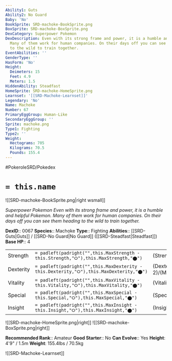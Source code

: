 ```yaml
---
Ability1: Guts
Ability2: No Guard
Baby: 'No'
BookSprite: SRD-machoke-BookSprite.png
BoxSprite: SRD-machoke-BoxSprite.png
DexCategory: Superpower Pokemon
DexDescription: Even with its strong frame and power, it is a humble and helpful Pokemon.
  Many of them work for human companies. On their days off you can see them heading
  to the wild to train together.
EventAbilities: ''
GenderType: ''
HasForm: 'No'
Height:
  Deimeters: 15
  Feet: 4.9
  Meters: 1.5
HiddenAbility: Steadfast
HomeSprite: SRD-machoke-HomeSprite.png
Learnset: '[[SRD-Machoke-Learnset]]'
Legendary: 'No'
Name: Machoke
Number: 67
PrimaryEggGroup: Human-Like
SecondaryEggGroup: ''
Sprite: machoke.png
Type1: Fighting
Type2: ''
Weight:
  Hectograms: 705
  Kilograms: 70.5
  Pounds: 155.4
---
```


#PokeroleSRD/Pokedex

# `= this.name`

![[SRD-machoke-BookSprite.png|right wsmall]]

*Superpower Pokemon*
*Even with its strong frame and power, it is a humble and helpful Pokemon. Many of them work for human companies. On their days off you can see them heading to the wild to train together.*

**DexID**:: 0067
**Species**:: Machoke
**Type**:: Fighting
**Abilities**:: [[SRD-Guts|Guts]] / [[SRD-No Guard|No Guard]] ([[SRD-Steadfast|Steadfast]])
**Base HP**:: 4

|           |                                                                                        |                                          |
| --------- | -------------------------------------------------------------------------------------- | ---------------------------------------- |
| Strength  | `= padleft(padright("",this.MaxStrength - this.Strength,"⭘"),this.MaxStrength,"⬤")`    | (Strength::3)/(MaxStrength::6)   |
| Dexterity | `= padleft(padright("",this.MaxDexterity - this.Dexterity,"⭘"),this.MaxDexterity,"⬤")` | (Dexterity:: 2)/(MaxDexterity::4) |
| Vitality  | `= padleft(padright("",this.MaxVitality - this.Vitality,"⭘"),this.MaxVitality,"⬤")`    | (Vitality::2)/(MaxVitality::5)   |
| Special   | `= padleft(padright("",this.MaxSpecial - this.Special,"⭘"),this.MaxSpecial,"⬤")`       | (Special::2)/(MaxSpecial::4)     |
| Insight   | `= padleft(padright("",this.MaxInsight - this.Insight,"⭘"),this.MaxInsight,"⬤")`       | (Insight::2)/(MaxInsight::4)     |

![[SRD-machoke-HomeSprite.png|right]]
![[SRD-machoke-BoxSprite.png|right]]

**Recommended Rank**:: Amateur
**Good Starter**:: No
**Can Evolve**:: Yes
**Height**: 4'9" / 1.5m
**Weight**: 155.4lbs / 70.5kg

![[SRD-Machoke-Learnset]]
